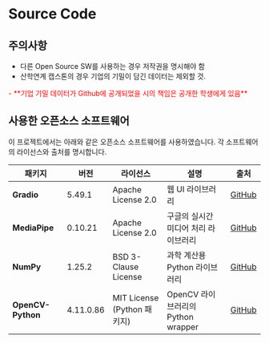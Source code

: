 # Source Code
## 주의사항
 - 다른 Open Source SW를 사용하는 경우 저작권을 명시해야 함
 - 산학연계 캡스톤의 경우 기업의 기밀이 담긴 데이터는 제외할 것.
 <span style="color:red">
 - **기업 기밀 데이터가 Github에 공개되었을 시의 책임은 공개한 학생에게 있음**
 </span>

## 사용한 오픈소스 소프트웨어

이 프로젝트에서는 아래와 같은 오픈소스 소프트웨어를 사용하였습니다. 각 소프트웨어의 라이선스와 출처를 명시합니다.

| 패키지 | 버전 | 라이선스 | 설명 | 출처 |
|--------|------|----------|------|------|
| **Gradio** | 5.49.1 | Apache License 2.0 | 웹 UI 라이브러리 | [GitHub](https://github.com/gradio-app/gradio) |
| **MediaPipe** | 0.10.21 | Apache License 2.0 | 구글의 실시간 미디어 처리 라이브러리 | [GitHub](https://github.com/google/mediapipe) |
| **NumPy** | 1.25.2 | BSD 3-Clause License | 과학 계산용 Python 라이브러리 | [GitHub](https://github.com/numpy/numpy) |
| **OpenCV-Python** | 4.11.0.86 | MIT License (Python 패키지) | OpenCV 라이브러리의 Python wrapper | [GitHub](https://github.com/opencv/opencv-python) |


